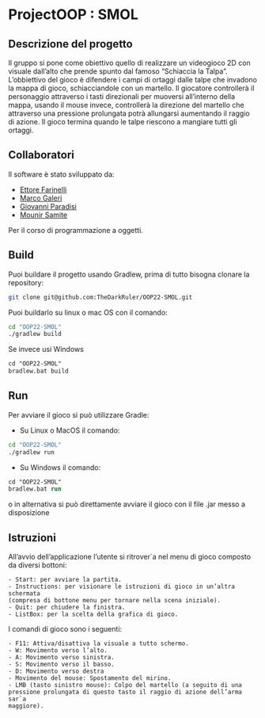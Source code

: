 # ProjectOOP : SMOL

## Descrizione del progetto

Il gruppo si pone come obiettivo quello di realizzare un videogioco 2D con visuale dall’alto che prende spunto dal famoso “Schiaccia la Talpa”.
L’obbiettivo del gioco è difendere i campi di ortaggi dalle talpe che invadono la mappa di gioco, schiacciandole con un martello.
Il giocatore controllerà il personaggio attraverso i tasti direzionali per muoversi all’interno della mappa, usando il mouse invece, controllerà la direzione del martello che attraverso una pressione prolungata potrà allungarsi aumentando il raggio di azione. Il gioco termina quando le talpe riescono a mangiare tutti gli ortaggi.

## Collaboratori

Il software è stato sviluppato da:
- [Ettore Farinelli](https://github.com/TheDarkRuler) 
- [Marco Galeri](https://github.com/Fre0Grella)
- [Giovanni Paradisi](https://github.com/gioviheyz<>)
- [Mounir Samite](https://github.com/muni106) 

Per il corso di programmazione a oggetti.

## Build
Puoi buildare il progetto usando Gradlew, prima di tutto bisogna clonare la repository:

```bash
git clone git@github.com:TheDarkRuler/OOP22-SMOL.git
```

Puoi buildarlo su linux o mac OS con il comando:

```bash
cd "OOP22-SMOL"
./gradlew build
```

Se invece usi Windows

```ps
cd "OOP22-SMOL"
bradlew.bat build
```

## Run
Per avviare il gioco si può utilizzare Gradle:
- Su Linux o MacOS il comando:
```bash
cd "OOP22-SMOL"
./gradlew run
```
- Su Windows il comando:
```ps
cd "OOP22-SMOL"
bradlew.bat run
```

o in alternativa si può direttamente avviare il gioco con il file .jar messo a disposizione

## Istruzioni

All’avvio dell’applicazione l’utente si ritrover`a nel menu di gioco composto
da diversi bottoni:
```
- Start: per avviare la partita.
- Instructions: per visionare le istruzioni di gioco in un’altra schermata
(compresa di bottone menu per tornare nella scena iniziale).
- Quit: per chiudere la finistra.
- ListBox: per la scelta della grafica di gioco.
```

I comandi di gioco sono i seguenti:
```
- F11: Attiva/disattiva la visuale a tutto schermo.
- W: Movimento verso l’alto.
- A: Movimento verso sinistra.
- S: Movimento verso il basso.
- D: Movimento verso destra
- Movimento del mouse: Spostamento del mirino.
- LMB (tasto sinistro mouse): Colpo del martello (a seguito di una
pressione prolungata di questo tasto il raggio di azione dell’arma sar`a
maggiore).
```